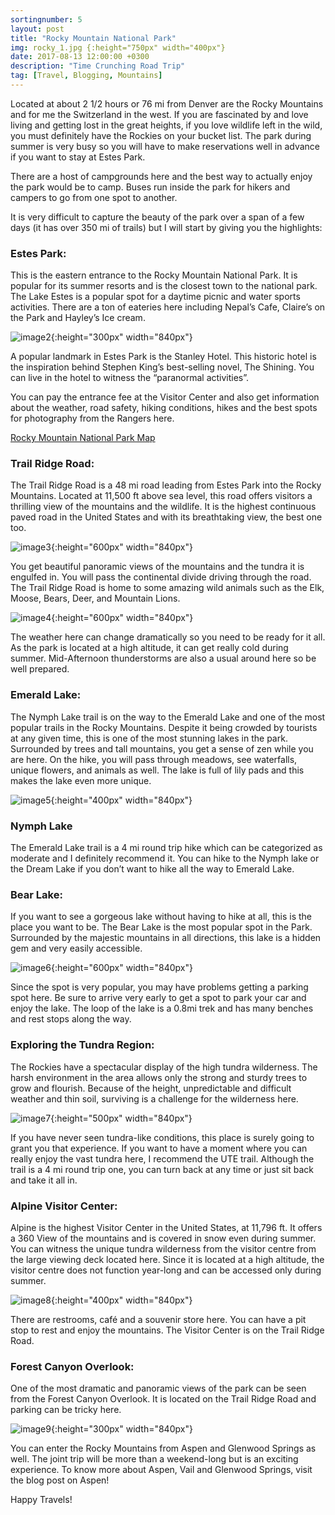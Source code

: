 ```yaml
---
sortingnumber: 5
layout: post
title: "Rocky Mountain National Park"
img: rocky_1.jpg {:height="750px" width="400px"}
date: 2017-08-13 12:00:00 +0300
description: "Time Crunching Road Trip"
tag: [Travel, Blogging, Mountains]
---
```


Located at about 2 1/2 hours or 76 mi from Denver are the Rocky Mountains and for me the Switzerland in the west. If you are fascinated by and love living and getting lost in the great heights, if you love wildlife left in the wild, you must definitely have the Rockies on your bucket list. The park during summer is very busy so you will have to make reservations well in advance if you want to stay at Estes Park.

There are a host of campgrounds here and the best way to actually enjoy the park would be to camp. Buses run inside the park for hikers and campers to go from one spot to another.

It is very difficult to capture the beauty of the park over a span of a few days (it has over 350 mi of trails) but I will start by giving you the highlights:

### Estes Park:

This is the eastern entrance to the Rocky Mountain National Park. It is popular for its summer resorts and is the closest town to the national park. The Lake Estes is a popular spot for a daytime picnic and water sports activities. There are a ton of eateries here including Nepal’s Cafe, Claire’s on the Park and Hayley’s Ice cream.

![image2]({{site.baseurl}}/assets/img/rocky_2.jpg){:height="300px" width="840px"}

A popular landmark in Estes Park is the Stanley Hotel. This historic hotel is the inspiration behind Stephen King’s best-selling novel, The Shining. You can live in the hotel to witness the “paranormal activities”.

You can pay the entrance fee at the Visitor Center and also get information about the weather, road safety, hiking conditions, hikes and the best spots for photography from the Rangers here.

[Rocky Mountain National Park Map](https://www.nps.gov/romo/planyourvisit/maps.htm)

### Trail Ridge Road:

The Trail Ridge Road is a 48 mi road leading from Estes Park into the Rocky Mountains. Located at 11,500 ft above sea level, this road offers visitors a thrilling view of the mountains and the wildlife. It is the highest continuous paved road in the United States and with its breathtaking view, the best one too.

![image3]({{site.baseurl}}/assets/img/rocky_3.jpg){:height="600px" width="840px"}

You get beautiful panoramic views of the mountains and the tundra it is engulfed in. You will pass the continental divide driving through the road. The Trail Ridge Road is home to some amazing wild animals such as the Elk, Moose, Bears, Deer, and Mountain Lions.

![image4]({{site.baseurl}}/assets/img/rocky_4.jpg){:height="600px" width="840px"}

The weather here can change dramatically so you need to be ready for it all. As the park is located at a high altitude, it can get really cold during summer. Mid-Afternoon thunderstorms are also a usual around here so be well prepared.

### Emerald Lake:

The Nymph Lake trail is on the way to the Emerald Lake and one of the most popular trails in the Rocky Mountains. Despite it being crowded by tourists at any given time, this is one of the most stunning lakes in the park. Surrounded by trees and tall mountains, you get a sense of zen while you are here. On the hike, you will pass through meadows, see waterfalls, unique flowers, and animals as well. The lake is full of lily pads and this makes the lake even more unique.

![image5]({{site.baseurl}}/assets/img/rocky_5.jpg){:height="400px" width="840px"}

### Nymph Lake

The Emerald Lake trail is a 4 mi round trip hike which can be categorized as moderate and I definitely recommend it. You can hike to the Nymph lake or the Dream Lake if you don’t want to hike all the way to Emerald Lake.

### Bear Lake:

If you want to see a gorgeous lake without having to hike at all, this is the place you want to be. The Bear Lake is the most popular spot in the Park. Surrounded by the majestic mountains in all directions, this lake is a hidden gem and very easily accessible.

![image6]({{site.baseurl}}/assets/img/rocky_6.jpg){:height="600px" width="840px"}

Since the spot is very popular, you may have problems getting a parking spot here. Be sure to arrive very early to get a spot to park your car and enjoy the lake. The loop of the lake is a 0.8mi trek and has many benches and rest stops along the way.

### Exploring the Tundra Region:

The Rockies have a spectacular display of the high tundra wilderness. The harsh environment in the area allows only the strong and sturdy trees to grow and flourish. Because of the height, unpredictable and difficult weather and thin soil, surviving is a challenge for the wilderness here.

![image7]({{site.baseurl}}/assets/img/rocky_7.jpg){:height="500px" width="840px"}

If you have never seen tundra-like conditions, this place is surely going to grant you that experience. If you want to have a moment where you can really enjoy the vast tundra here, I recommend the UTE trail. Although the trail is a 4 mi round trip one, you can turn back at any time or just sit back and take it all in.

### Alpine Visitor Center:

Alpine is the highest Visitor Center in the United States, at 11,796 ft. It offers a 360 View of the mountains and is covered in snow even during summer. You can witness the unique tundra wilderness from the visitor centre from the large viewing deck located here. Since it is located at a high altitude, the visitor centre does not function year-long and can be accessed only during summer.

![image8]({{site.baseurl}}/assets/img/rocky_8.jpg){:height="400px" width="840px"}

There are restrooms, café and a souvenir store here. You can have a pit stop to rest and enjoy the mountains. The Visitor Center is on the Trail Ridge Road.

### Forest Canyon Overlook:

One of the most dramatic and panoramic views of the park can be seen from the Forest Canyon Overlook. It is located on the Trail Ridge Road and parking can be tricky here.

![image9]({{site.baseurl}}/assets/img/rocky_9.jpg){:height="300px" width="840px"}

You can enter the Rocky Mountains from Aspen and Glenwood Springs as well. The joint trip will be more than a weekend-long but is an exciting experience. To know more about Aspen, Vail and Glenwood Springs, visit the blog post on Aspen!

Happy Travels!
